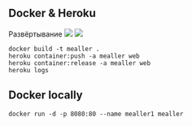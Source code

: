 ﻿## Docker & Heroku

Развёртывание
![](https://dev.to/alrobilliard/deploying-net-core-to-heroku-1lfe)
![](https://upplabs.com/blog/free-net-core-hosting-on-heroku-through-docker-and-github-guide-for-startups/)

```
docker build -t mealler .
heroku container:push -a mealler web
heroku container:release -a mealler web
heroku logs
```



## Docker locally
```
docker run -d -p 8080:80 --name mealler1 mealler
```
